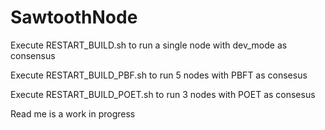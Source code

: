 # SawtoothNode

Execute RESTART_BUILD.sh to run a single node with dev_mode as consensus

Execute RESTART_BUILD_PBF.sh to run 5 nodes with PBFT as consesus 

Execute RESTART_BUILD_POET.sh to run 3 nodes with POET as consesus 

Read me is a work in progress
